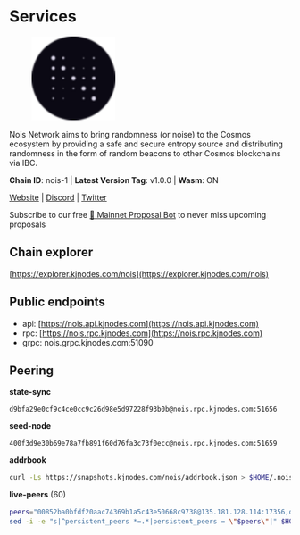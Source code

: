 # Services

<figure><img src="https://raw.githubusercontent.com/kj89/cosmos-images/main/logos/nois.png" width="150" alt=""><figcaption></figcaption></figure>

Nois Network aims to bring randomness (or noise)  to the Cosmos ecosystem by providing a safe and  secure entropy source and distributing randomness  in the form of random beacons to other Cosmos blockchains via IBC.

**Chain ID**: nois-1 | **Latest Version Tag**: v1.0.0 | **Wasm**: ON

[Website](https://nois.network) | [Discord](https://discord.gg/dHdpwtEb6F) | [Twitter](https://twitter.com/NoisRNG)



Subscribe to our free [🤖 Mainnet Proposal Bot](https://t.me/kjnodes_proposal_bot) to never miss upcoming proposals


## Chain explorer
[https://explorer.kjnodes.com/nois](https://explorer.kjnodes.com/nois)

## Public endpoints

* api: [https://nois.api.kjnodes.com](https://nois.api.kjnodes.com)
* rpc: [https://nois.rpc.kjnodes.com](https://nois.rpc.kjnodes.com)
* grpc: nois.grpc.kjnodes.com:51090

## Peering

**state-sync**

```text
d9bfa29e0cf9c4ce0cc9c26d98e5d97228f93b0b@nois.rpc.kjnodes.com:51656
```

**seed-node**

```text
400f3d9e30b69e78a7fb891f60d76fa3c73f0ecc@nois.rpc.kjnodes.com:51659
```

**addrbook**
```bash
curl -Ls https://snapshots.kjnodes.com/nois/addrbook.json > $HOME/.noisd/config/addrbook.json
```

**live-peers** (60)
```bash
peers="00852ba0bfdf20aac74369b1a5c43e50668c9738@135.181.128.114:17356,d2041f5d812b4fb196d5210a287448b68fe7bef9@95.217.104.49:51656,8ec2fee6c37c07cc5af57ec870015a0191d4707d@65.108.65.36:51656,ad53e98a88aa0c6f724b457ad6575b83c5f4a02b@167.235.15.19:30656,9d21af60ad2568ffcb55a0bd0eb03b6cfa2644c5@49.12.120.113:26656,374615fcb23cfbd30a59a2b904cf675d9b93b7e0@78.46.61.117:01656,497dff4750970f8d142c9c61da4acee0e3ff76c4@141.95.155.224:12156,288e7a14ccac3cdc1d8ab20335d4c48edf5930f2@84.46.250.136:17356,3784e5ecd7f703c8a37427463e9c7c7b31389345@142.132.211.91:51656,732fe2553e152d37b29653ee07324fdbfd5ef961@95.217.200.26:36656,379c0e32463be66e5cf8d13d62eb87ddb1a702c2@142.132.152.46:47656,1eef6409922688e5bf6f00891537552b9ba5540f@135.181.119.59:51656,1f11007b46c24a24cdceba685e6c47d783ba2a09@46.4.50.247:51656,cd7de926fa98877a05d3a64837044b836a5a67a5@138.197.127.119:26656,40689950b356752cc408c58345573125e1517636@65.109.88.180:29656,72cd4222818d25da5206092c3efc2c0dd0ec34fe@161.97.96.91:36656,e541e3a182bcb8d8da8cea17716d12f0b730a0a6@144.76.40.53:17356,563162895c3152ba7c46b115cd79f5d75017e9dc@65.108.138.80:17356,ed0cce5194ebefdf2f4d9301efc9a12101c35aa2@57.128.163.232:26656,22ec344512fc679e16eb358284e0d1eaa4291194@142.132.253.112:36656,f9c01cefd0f119b29b72c96bd84f37bb9d273874@65.108.6.45:61456,171b9d4700909ec297641aa8a69d45b4149f0d1d@141.94.193.28:55726,868a44ba614de8cc09a208601f1aea4056df63c3@45.88.223.247:26656,2431e80b4d8dedd164fcd83a83499b752abd773a@95.70.184.178:34656,d4f30672ef58f234fd13b503f7ca3d32ffc4e7a2@45.63.104.164:26656,eb9f7a7afefd583e8fd7c63858812a83eeb19974@65.21.205.248:51656,b26e5ac4afbadf96ad31ee3aeb5e6557f2894037@65.108.199.222:30656,eb3bbea0e9247b157e4d5ac40373d0370d49905c@113.161.144.108:26656,e62849ea53f3f0c926f0ffe8bd6a2645672d875a@213.239.199.149:26656,23d7872bdd8b1bf80b52cb20da57b88a4935bc3d@65.109.30.197:22656,78c9915ae359907266e0eb713b911bdae21b4876@136.243.103.32:26656,c695f41458b08fe87729beffa513f1c38d20d1db@193.70.33.64:17356,6ef1914f30ac7becdf2c718b65c61cd618b7021a@57.128.144.242:26656,2089d0bbaa9fa49be6602e9b8b931983bc8baab4@65.109.29.150:51656,3cdc0ed1027fc87e968a6f455189ae990b5b344a@51.222.44.116:36656,8826663aa6d8f28d53978a8c9b7c940bc0818ae8@65.109.93.100:30656,483678c263d8ceb45b11e450628928d05c641187@194.163.167.138:60656,1c69bfe397bf62159ccd5074aaa4c7461d5a034a@88.99.161.162:25656,34ad29a8a93053aeb6d8c27d8d20bd7131d6b524@178.63.8.245:60656,533bff9f712beefd9e17066f1c71414fc70335e6@213.202.208.101:26656,50ca6d5a2d43dd88eb75a28871285c42e6b57dec@149.102.136.149:32656,a5224f7375f156c07c28f336355e4e727699fad5@65.109.95.26:27656,40692288807db7ac022e24e9247cd60e7fc995c7@81.0.248.57:17356,0b4857a716ff7e9a1813c1f069f177e8d0a7c744@85.10.199.157:51656,f03752476d5f328b26960e20b6101a68c3c9cd6d@65.109.112.170:27656,017ba5ab50dc434356740630d5d64d20063e8d32@54.39.128.229:26636,b5058b5422c6bdba55eafac46cc23731288f42c8@130.255.170.126:26656,8669164aadd01c6024ecb286932350f77603da9b@104.193.254.42:27656,2b584d00e598766c5fd2b8e80513fef1e2cf5393@192.95.30.128:26656,2e1d9305a5be27fc708ea7bc2fade939be1259e6@65.108.82.62:51656,fcb9c69549185c252e70a1910ab7f4bf81f43b32@65.21.203.204:51656,0932cb4967a4e066774dfd5b685d716991e742c2@136.243.147.235:32656,dac094230205ee1f49b42ac0ace9d95c3578d7e7@88.198.18.88:32656,c98c58a8cd821f8814bb995d30299e76abb485aa@142.132.194.157:26456,b8711d88e017e33753a59abd9e202744ddf3f9a5@148.251.8.186:33656,e84cbe410271d84b2968c46881522bd3e9726898@144.76.30.36:15663,3daa2128d58d812f63a0c0cf5d19aeb14f811928@65.109.28.226:03656,095ed9af7fa7135caa7aada846028bb170f27f44@37.27.1.62:26656,dd9ffbff95cfacdf8b6039f4f1a80c47def2e460@38.242.147.10:51656,d9bfa29e0cf9c4ce0cc9c26d98e5d97228f93b0b@65.109.88.38:51656"
sed -i -e "s|^persistent_peers *=.*|persistent_peers = \"$peers\"|" $HOME/.noisd/config/config.toml
```
